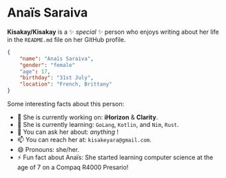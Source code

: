 # Anaïs Saraiva

**Kisakay/Kisakay** is a ✨ _special_ ✨ person who enjoys writing about her life in the `README.md` file on her GitHub profile.

```JSON
{
    "name": "Anaïs Saraiva",
    "gender": "female"
    "age": 17,
    "birthday": "31st July",
    "location": "French, Brittany"
}
```
Some interesting facts about this person:

-   🔭 She is currently working on: **iHorizon** & **Clarity**.
-   🌱 She is currently learning: `GoLang`, `Kotlin`, and `Nim`, `Rust`.
-   💬 You can ask her about: _anything_ !
-   📫 You can reach her at: `kisakeyara@gmail.com`.
-   😄 Pronouns: she/her.
-   ⚡ Fun fact about Anaïs: She started learning computer science at the age of 7 on a Compaq R4000 Presario!
